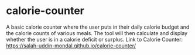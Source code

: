 # calorie-counter
A basic calorie counter where the user puts in their daily calorie budget and the calorie counts of various meals. The tool will then calculate and display whether the user is in a calorie deficit or surplus.
Link to Calorie Counter: https://salah-uddin-mondal.github.io/calorie-counter/
